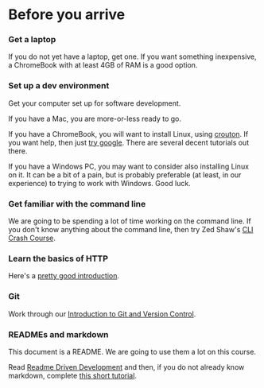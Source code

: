 # Before you arrive

### Get a laptop

If you do not yet have a laptop, get one. If you want something inexpensive, a ChromeBook with at least 4GB of RAM is a good option.

### Set up a dev environment

Get your computer set up for software development. 

If you have a Mac, you are more-or-less ready to go. 

If you have a ChromeBook, you will want to install Linux, using [crouton](https://github.com/dnschneid/crouton). If you want help, then just [try google](https://www.google.co.uk/search?q=crouton). There are several decent tutorials out there.

If you have a Windows PC, you may want to consider also installing Linux on it. It can be a bit of a pain, but is probably preferable (at least, in our experience) to trying to work with Windows. Good luck.

### Get familiar with the command line

We are going to be spending a lot of time working on the command line. If you don't know anything about the command line, then try Zed Shaw's [CLI Crash Course](http://cli.learncodethehardway.org/).

### Learn the basics of HTTP

Here's a [pretty good introduction](https://www3.ntu.edu.sg/home/ehchua/programming/webprogramming/HTTP_Basics.html).

### Git

Work through our [Introduction to Git and Version Control](https://github.com/NataliaLKB/learn-git-basics).

### READMEs and markdown

This document is a README. We are going to use them a lot on this course.

Read [Readme Driven Development](http://tom.preston-werner.com/2010/08/23/readme-driven-development.html) and then, if you do not already know markdown, complete [this short tutorial](http://markdowntutorial.com/).